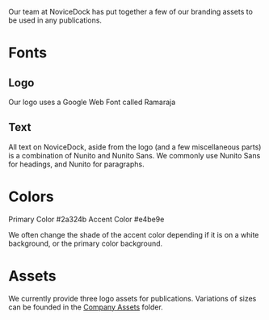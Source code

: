 Our team at NoviceDock has put together a few of our branding assets to be used in any publications.

# Fonts

## Logo
Our logo uses a Google Web Font called Ramaraja

## Text
All text on NoviceDock, aside from the logo (and a few miscellaneous parts) is a combination of Nunito and Nunito Sans. We commonly use Nunito Sans for headings, and Nunito for paragraphs.

# Colors

Primary Color #2a324b
Accent Color #e4be9e

We often change the shade of the accent color depending if it is on a white background, or the primary color background.

# Assets

We currently provide three logo assets for publications. Variations of sizes can be founded in the [Company Assets](Assets/Company) folder.

